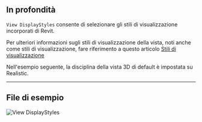 ## In profondità
`View DisplayStyles` consente di selezionare gli stili di visualizzazione incorporati di Revit.

Per ulteriori informazioni sugli stili di visualizzazione della vista, noti anche come stili di visualizzazione, fare riferimento a questo articolo [Stili di visualizzazione](https://help.autodesk.com/view/RVT/2025/ITA/?guid=GUID-12C2D6B0-71ED-490E-9CC6-AD3C635F092B)

Nell'esempio seguente, la disciplina della vista 3D di default è impostata su Realistic.
___
## File di esempio

![View DisplayStyles](./DSRevitNodesUI.ViewDisplayStyles_img.jpg)
